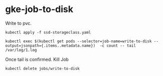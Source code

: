 # gke-job-to-disk

Write to pvc.

```shell
kubectl apply -f ssd-storageclass.yaml

kubectl exec $(kubectl get pods --selector=job-name=write-to-disk --output=jsonpath={.items..metadata.name})  -c count -- tail /var/log/1.log
```

Once tail is confirmed. Kill Job

```shell
kubectl delete jobs/write-to-disk
```